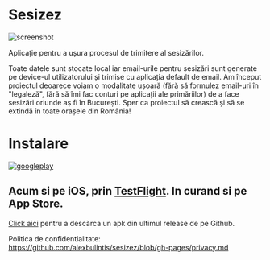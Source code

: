 # Sesizez
![screenshot](https://user-images.githubusercontent.com/17914968/165262030-6bcf93bc-2655-4ccc-90e2-150b93c9ccd9.jpg)

Aplicație pentru a ușura procesul de trimitere al sesizărilor.

Toate datele sunt stocate local iar email-urile pentru sesizări sunt generate pe device-ul utilizatorului și trimise cu aplicația default de email. Am început proiectul deoarece voiam o modalitate ușoară (fără să formulez email-uri în "legaleză", fără să îmi fac conturi pe aplicații ale primăriilor) de a face sesizări oriunde aș fi în București. Sper ca proiectul să crească și să se extindă în toate orașele din România!

# Instalare
[![googleplay](https://user-images.githubusercontent.com/17914968/165262561-1299a536-5cc4-49bf-aba5-f7f8802c8c68.png)](https://play.google.com/store/apps/details?id=com.eumeo.sesizez)


## Acum si pe iOS, prin [TestFlight](https://testflight.apple.com/join/fF7IqRnB). In curand si pe App Store.


[Click aici](https://github.com/alexbulintis/sesizez/releases) pentru a descărca un apk din ultimul release de pe Github.

Politica de confidentialitate: https://github.com/alexbulintis/sesizez/blob/gh-pages/privacy.md
